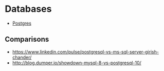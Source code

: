 # Databases

- [Postgres](./postgres.md)

## Comparisons

- https://www.linkedin.com/pulse/postgresql-vs-ms-sql-server-girish-chander/
- http://blog.dumper.io/showdown-mysql-8-vs-postgresql-10/
